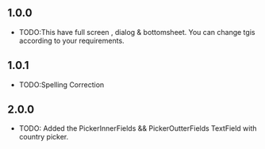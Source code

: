 ## 1.0.0

- TODO:This have full screen , dialog & bottomsheet. You can change tgis according to your requirements.

## 1.0.1

- TODO:Spelling Correction

## 2.0.0

- TODO: Added the PickerInnerFields && PickerOutterFields TextField with country picker.

